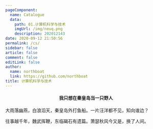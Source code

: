 ```yaml
---
pageComponent: 
  name: Catalogue
  data: 
    path: 01.计算机科学与技术
    imgUrl: /img/neuq.png
    description: 202012143
date: 2020-09-12 21:50:56
permalink: /cs/
sidebar: false
article: false
comment: false
editLink: false
author: 
  name: northboat
  link: https://github.com/northboat
title: 计算机科学与技术
---
```


<center><h4>我只想在秦皇岛当一只野人</h4></center>

大雨落幽燕，白浪滔天，秦皇岛外打鱼船。一片汪洋都不见，知向谁边？

往事越千年，魏武挥鞭，东临碣石有遗篇。萧瑟秋风今又是，换了人间。
